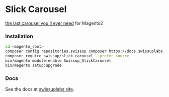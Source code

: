 # Slick Carousel

[the last carousel you'll ever need][slick_homepage] for Magento2

### Installation

```bash
cd <magento_root>
composer config repositories.swissup composer https://docs.swissuplabs.com/packages/
composer require swissup/slick-carousel --prefer-source
bin/magento module:enable Swissup_SlickCarousel
bin/magento setup:upgrade
```

### Docs

See the docs at [swissuplabs site](http://docs.swissuplabs.com/m2/extensions/slick-carousel/).

[slick_homepage]: https://github.com/kenwheeler/slick
